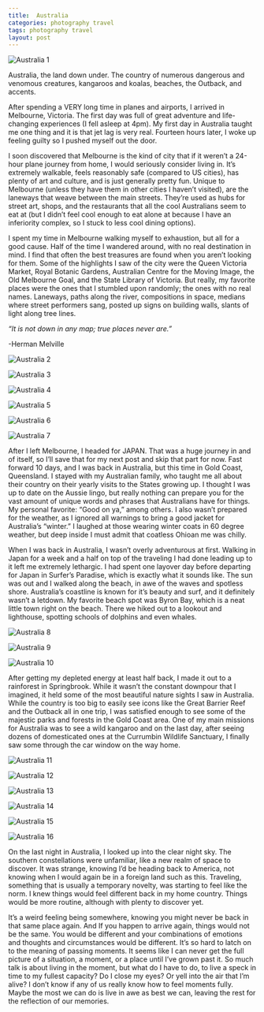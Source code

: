 ```yaml
---
title:  Australia
categories: photography travel
tags: photography travel
layout: post
---
```


![Australia 1](https://baileycmiller.github.io/blog/assets/GoldCoast_28.jpg)

Australia, the land down under. The country of numerous dangerous and venomous creatures, kangaroos and koalas, beaches, the Outback, and accents.

After spending a VERY long time in planes and airports, I arrived in Melbourne, Victoria. The first day was full of great adventure and life-changing experiences (I fell asleep at 4pm). My first day in Australia taught me one thing and it is that jet lag is very real. Fourteen hours later, I woke up feeling guilty so I pushed myself out the door.

I soon discovered that Melbourne is the kind of city that if it weren’t a 24-hour plane journey from home, I would seriously consider living in. It’s extremely walkable, feels reasonably safe (compared to US cities), has plenty of art and culture, and is just generally pretty fun. Unique to Melbourne (unless they have them in other cities I haven’t visited), are the laneways that weave between the main streets. They’re used as hubs for street art, shops, and the restaurants that all the cool Australians seem to eat at (but I didn’t feel cool enough to eat alone at because I have an inferiority complex, so I stuck to less cool dining options).

I spent my time in Melbourne walking myself to exhaustion, but all for a good cause. Half of the time I wandered around, with no real destination in mind. I find that often the best treasures are found when you aren’t looking for them. Some of the highlights I saw of the city were the Queen Victoria Market, Royal Botanic Gardens, Australian Centre for the Moving Image, the Old Melbourne Goal, and the State Library of Victoria. But really, my favorite places were the ones that I stumbled upon randomly; the ones with no real names. Laneways, paths along the river, compositions in space, medians where street performers sang, posted up signs on building walls, slants of light along tree lines.

 _“It is not down in any map; true places never are.”_

-Herman Melville

![Australia 2](https://baileycmiller.github.io/blog/assets/Melbourne_111.jpg)

![Australia 3](https://baileycmiller.github.io/blog/assets/Melbourne_84.jpg)

![Australia 4](https://baileycmiller.github.io/blog/assets/Melbourne_11.jpg)

![Australia 5](https://baileycmiller.github.io/blog/assets/Melbourne_32.jpg)

![Australia 6](https://baileycmiller.github.io/blog/assets/heads.jpg)

![Australia 7](https://baileycmiller.github.io/blog/assets/Melbourne_74.jpg)

After I left Melbourne, I headed for JAPAN. That was a huge journey in and of itself, so I’ll save that for my next post and skip that part for now. Fast forward 10 days, and I was back in Australia, but this time in Gold Coast, Queensland. I stayed with my Australian family, who taught me all about their country on their yearly visits to the States growing up. I thought I was up to date on the Aussie lingo, but really nothing can prepare you for the vast amount of unique words and phrases that Australians have for things. My personal favorite: “Good on ya,” among others. I also wasn’t prepared for the weather, as I ignored all warnings to bring a good jacket for Australia’s “winter.” I laughed at those wearing winter coats in 60 degree weather, but deep inside I must admit that coatless Ohioan me was chilly.

When I was back in Australia, I wasn’t overly adventurous at first. Walking in Japan for a week and a half on top of the traveling I had done leading up to it left me extremely lethargic. I had spent one layover day before departing for Japan in Surfer’s Paradise, which is exactly what it sounds like. The sun was out and I walked along the beach, in awe of the waves and spotless shore. Australia’s coastline is known for it’s beauty and surf, and it definitely wasn’t a letdown. My favorite beach spot was Byron Bay, which is a neat little town right on the beach. There we hiked out to a lookout and lighthouse, spotting schools of dolphins and even whales.

![Australia 8](https://baileycmiller.github.io/blog/assets/GoldCoast_2.jpg)

![Australia 9](https://baileycmiller.github.io/blog/assets/GoldCoastBW_27.jpg)

![Australia 10](https://baileycmiller.github.io/blog/assets/GoldCoast_20.jpg)

After getting my depleted energy at least half back, I made it out to a rainforest in Springbrook. While it wasn’t the constant downpour that I imagined, it held some of the most beautiful nature sights I saw in Australia. While the country is too big to easily see icons like the Great Barrier Reef and the Outback all in one trip, I was satisfied enough to see some of the majestic parks and forests in the Gold Coast area. One of my main missions for Australia was to see a wild kangaroo and on the last day, after seeing dozens of domesticated ones at the Currumbin Wildlife Sanctuary, I finally saw some through the car window on the way home.

![Australia 11](https://baileycmiller.github.io/blog/assets/GoldCoast_7.jpg)

![Australia 12](https://baileycmiller.github.io/blog/assets/GoldCoastBW_8.jpg)

![Australia 13](https://baileycmiller.github.io/blog/assets/GoldCoast_16.jpg)

![Australia 14](https://baileycmiller.github.io/blog/assets/GoldCoastBW_5.jpg)

![Australia 15](https://baileycmiller.github.io/blog/assets/GoldCoast_19.jpg)

![Australia 16](https://baileycmiller.github.io/blog/assets/Sky.jpg)

On the last night in Australia, I looked up into the clear night sky. The southern constellations were unfamiliar, like a new realm of space to discover. It was strange, knowing I’d be heading back to America, not knowing when I would again be in a foreign land such as this. Traveling, something that is usually a temporary novelty, was starting to feel like the norm. I knew things would feel different back in my home country. Things would be more routine, although with plenty to discover yet.

It’s a weird feeling being somewhere, knowing you might never be back in that same place again. And If you happen to arrive again, things would not be the same. You would be different and your combinations of emotions and thoughts and circumstances would be different. It’s so hard to latch on to the meaning of passing moments. It seems like I can never get the full picture of a situation, a moment, or a place until I’ve grown past it. So much talk is about living in the moment, but what do I have to do, to live a speck in time to my fullest capacity? Do I close my eyes? Or yell into the air that I’m alive? I don’t know if any of us really know how to feel moments fully. Maybe the most we can do is live in awe as best we can, leaving the rest for the reflection of our memories.
